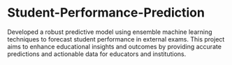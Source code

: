 # Student-Performance-Prediction
Developed a robust predictive model using ensemble machine learning techniques to forecast student performance in external exams. This project aims to enhance educational insights and outcomes by providing accurate predictions and actionable data for educators and institutions.

